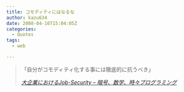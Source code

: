 ```yaml
---
title: コモディティにはなるな
author: kazu634
date: 2008-04-16T15:04:05Z
categories:
  - Quotes
tags:
  - web

---
```

<div class="section">
<blockquote title="大企業におけるJob-Security - 暗号、数学、時々プログラミング" cite="http://d.hatena.ne.jp/hamatsu1974/20080408/1207600320">
<p>
      「自分がコモディティ化する事には徹底的に抗うべき」
</p>
    
<p>
<cite><a href="http://d.hatena.ne.jp/hamatsu1974/20080408/1207600320" onclick="__gaTracker('send', 'event', 'outbound-article', 'http://d.hatena.ne.jp/hamatsu1974/20080408/1207600320', '大企業におけるJob-Security &#8211; 暗号、数学、時々プログラミング');" target="_blank">大企業におけるJob-Security &#8211; 暗号、数学、時々プログラミング</a></cite>
</p>
</blockquote>
</div>
